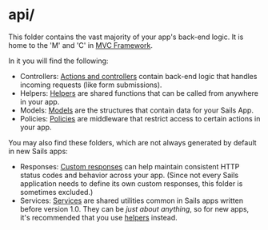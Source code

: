 # api/

This folder contains the vast majority of your app's back-end logic.  It is home to the 'M' and 'C' in <a href="http://en.wikipedia.org/wiki/Model%E2%80%93view%E2%80%93controller" target="_blank">MVC Framework</a>.

In it you will find the following:

- Controllers: [Actions and controllers](https://sailsjs.com/documentation/concepts/actions-and-controllers) contain back-end logic that handles incoming requests (like form submissions).
- Helpers: [Helpers](https://sailsjs.com/documentation/concepts/helpers) are shared functions that can be called from anywhere in your app.
- Models: [Models](https://sailsjs.com/documentation/concepts/models-and-orm) are the structures that contain data for your Sails App.
- Policies: [Policies](https://sailsjs.com/documentation/concepts/policies) are middleware that restrict access to certain actions in your app.

You may also find these folders, which are not always generated by default in new Sails apps:

- Responses: [Custom responses](https://sailsjs.com/documentation/concepts/extending-sails/custom-responses) can help maintain consistent HTTP status codes and behavior across your app.  (Since not every Sails application needs to define its own custom responses, this folder is sometimes excluded.)
- Services: [Services](https://sailsjs.com/documentation/concepts/services) are shared utilities common in Sails apps written before version 1.0.  They can be _just about anything_, so for new apps, it's recommended that you use [helpers](https://sailsjs.com/documentation/concepts/helpers) instead.


<docmeta name="displayName" value="api">

